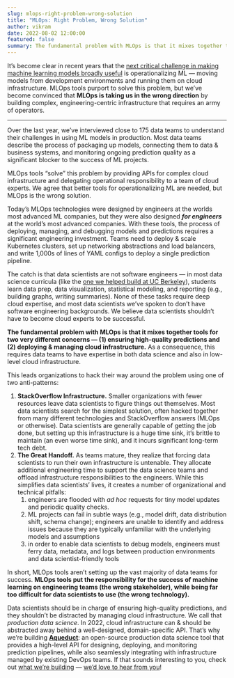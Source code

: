 ```yaml
---
slug: mlops-right-problem-wrong-solution
title: "MLOps: Right Problem, Wrong Solution"
author: vikram
date: 2022-08-02 12:00:00
featured: false
summary: The fundamental problem with MLOps is that it mixes together tools for two very different concerns — (1) ensuring high-quality predictions and (2) deploying & managing cloud infrastructure. As a consequence, this requires data teams to have expertise in both data science and also in low-level cloud infrastructure.
---
```


It’s become clear in recent years that the [next critical challenge in making machine learning models broadly useful](https://www.notion.so/MLOps-Right-Problem-Wrong-Solution-27d3d59d291f4bcfbdfdbef61b55bfc1) is operationalizing ML — moving models from development environments and running them on cloud infrastructure. MLOps tools purport to solve this problem, but we’ve become convinced that **MLOps is taking us in the wrong direction** by building complex, engineering-centric infrastructure that requires an army of operators.

---

Over the last year, we’ve interviewed close to 175 data teams to understand their challenges in using ML models in production. Most data teams describe the process of packaging up models, connecting them to data & business systems, and monitoring ongoing prediction quality as a significant blocker to the success of ML projects.

MLOps tools “solve” this problem by providing APIs for complex cloud infrastructure and delegating operational responsibility to a team of cloud experts. We agree that better tools for operationalizing ML are needed, but MLOps is the wrong solution.

Today’s MLOps technologies were designed by engineers at the worlds most advanced ML companies, but they were also designed ***for engineers*** at the world’s most advanced companies. With these tools, the process of deploying, managing, and debugging models and predictions requires a significant engineering investment. Teams need to deploy & scale Kubernetes clusters, set up networking abstractions and load balancers, and write 1,000s of lines of YAML configs to deploy a single prediction pipeline.

The catch is that data scientists are not software engineers — in most data science curricula (like the [one we helped build at UC Berkeley](https://data.berkeley.edu/academics/data-science-undergraduate-studies/data-science-major)), students learn data prep, data visualization, statistical modeling, and reporting (e.g., building graphs, writing summaries). None of these tasks require deep cloud expertise, and most data scientists we’ve spoken to don’t have software engineering backgrounds. We believe data scientists shouldn’t have to become cloud experts to be successful.

**The fundamental problem with MLOps is that it mixes together tools for two very different concerns — (1)  ensuring high-quality predictions and (2) deploying & managing cloud infrastructure.** As a consequence, this requires data teams to have expertise in both data science and also in low-level cloud infrastructure.

This leads organizations to hack their way around the problem using one of two anti-patterns: 

1. **StackOverflow Infrastructure.** Smaller organizations with fewer resources leave data scientists to figure things out themselves. Most data scientists search for the simplest solution, often hacked together from many different technologies and StackOverflow answers (MLOps or otherwise). Data scientists are generally capable of getting the job done, but setting up this infrastructure is a huge time sink, it’s brittle to maintain (an even worse time sink), and it incurs significant long-term tech debt. 
2. **The Great Handoff.** As teams mature, they realize that forcing data scientists to run their own infrastructure is untenable. They allocate additional engineering time to support the data science teams and offload infrastructure responsibilities to the engineers. While this simplifies data scientists’ lives, it creates a number of organizational and technical pitfalls:
    1. engineers are flooded with *ad hoc* requests for tiny model updates and periodic quality checks.
    2. ML projects can fail in subtle ways (e.g., model drift, data distribution shift, schema change); engineers are unable to identify and address issues because they are typically unfamiliar with the underlying models and assumptions
    3. in order to enable data scientists to debug models, engineers must ferry data, metadata, and logs between production environments and data scientist-friendly tools

In short, MLOps tools aren’t setting  up the vast majority of data teams for success. **MLOps tools put the responsibility for the success of machine learning on engineering teams (the wrong stakeholder), while being far too difficult for data scientists to use (the wrong technology).**

Data scientists should be in charge of ensuring high-quality predictions, and they shouldn’t be distracted by managing cloud infrastructure. We call that *production data science*. In 2022, cloud infrastructure can & should be abstracted away behind a well-designed, domain-specific API. That’s why we’re building **[Aqueduct](https://github.com/aqueducthq/aqueduct)**: an open-source production data science tool that provides a high-level API for designing, deploying, and monitoring prediction pipelines, while also seamlessly integrating with infrastructure managed by existing DevOps teams. If that sounds interesting to you, check out [what we’re building](https://github.com/aqueducthq/aqueduct) — [we’d love to hear from you](https://twitter.com/aqueducthq)!